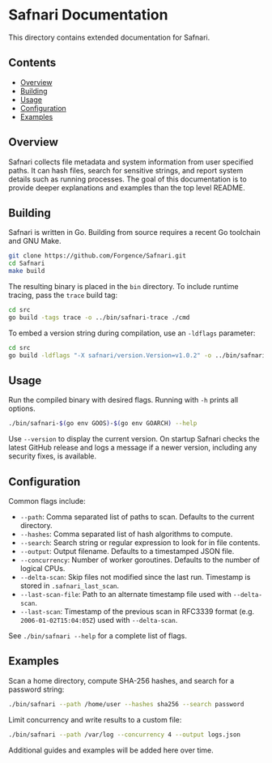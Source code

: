 # Safnari Documentation

This directory contains extended documentation for Safnari.

## Contents

- [Overview](#overview)
- [Building](#building)
- [Usage](#usage)
- [Configuration](#configuration)
- [Examples](#examples)

## Overview

Safnari collects file metadata and system information from user specified paths. It can hash files,
search for sensitive strings, and report system details such as running processes. The goal of this
documentation is to provide deeper explanations and examples than the top level README.

## Building

Safnari is written in Go. Building from source requires a recent Go toolchain and GNU Make.

```sh
git clone https://github.com/Forgence/Safnari.git
cd Safnari
make build
```

The resulting binary is placed in the `bin` directory. To include runtime tracing, pass the `trace`
build tag:

```sh
cd src
go build -tags trace -o ../bin/safnari-trace ./cmd
```

To embed a version string during compilation, use an `-ldflags` parameter:

```sh
cd src
go build -ldflags "-X safnari/version.Version=v1.0.2" -o ../bin/safnari ./cmd
```

## Usage

Run the compiled binary with desired flags. Running with `-h` prints all options.

```sh
./bin/safnari-$(go env GOOS)-$(go env GOARCH) --help
```

Use `--version` to display the current version. On startup Safnari checks the latest
GitHub release and logs a message if a newer version, including any security fixes,
is available.

## Configuration

Common flags include:

- `--path`: Comma separated list of paths to scan. Defaults to the current directory.
- `--hashes`: Comma separated list of hash algorithms to compute.
- `--search`: Search string or regular expression to look for in file contents.
- `--output`: Output filename. Defaults to a timestamped JSON file.
- `--concurrency`: Number of worker goroutines. Defaults to the number of logical CPUs.
- `--delta-scan`: Skip files not modified since the last run. Timestamp is stored in
  `.safnari_last_scan`.
- `--last-scan-file`: Path to an alternate timestamp file used with `--delta-scan`.
- `--last-scan`: Timestamp of the previous scan in RFC3339 format (e.g.
  `2006-01-02T15:04:05Z`) used with `--delta-scan`.

See `./bin/safnari --help` for a complete list of flags.

## Examples

Scan a home directory, compute SHA-256 hashes, and search for a password string:

```sh
./bin/safnari --path /home/user --hashes sha256 --search password
```

Limit concurrency and write results to a custom file:

```sh
./bin/safnari --path /var/log --concurrency 4 --output logs.json
```

Additional guides and examples will be added here over time.
